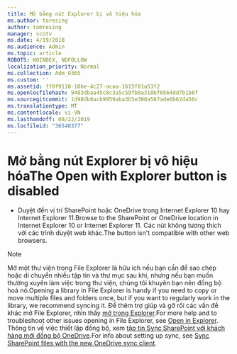 ```yaml
---
title: Mở bằng nút Explorer bị vô hiệu hóa
ms.author: toresing
author: tomresing
manager: scotv
ms.date: 4/19/2018
ms.audience: Admin
ms.topic: article
ROBOTS: NOINDEX, NOFOLLOW
localization_priority: Normal
ms.collection: Adm_O365
ms.custom: ''
ms.assetid: ff0f9110-10be-4c27-acaa-1615f81a53f2
ms.openlocfilehash: 9483dbaa45c8c3a5c59fb8a318bf6564dd7b1b6f
ms.sourcegitcommit: 1d98db8acb9959aba3b5e308a567ade6b62da56c
ms.translationtype: MT
ms.contentlocale: vi-VN
ms.lasthandoff: 08/22/2019
ms.locfileid: "36548377"
---
```

# <a name="the-open-with-explorer-button-is-disabled"></a><span data-ttu-id="a0663-102">Mở bằng nút Explorer bị vô hiệu hóa</span><span class="sxs-lookup"><span data-stu-id="a0663-102">The Open with Explorer button is disabled</span></span>

- <span data-ttu-id="a0663-103">Duyệt đến vị trí SharePoint hoặc OneDrive trong Internet Explorer 10 hay Internet Explorer 11.</span><span class="sxs-lookup"><span data-stu-id="a0663-103">Browse to the SharePoint or OneDrive location in Internet Explorer 10 or Internet Explorer 11.</span></span> <span data-ttu-id="a0663-104">Các nút không tương thích với các trình duyệt web khác.</span><span class="sxs-lookup"><span data-stu-id="a0663-104">The button isn't compatible with other web browsers.</span></span>
    
> [!NOTE]
> <span data-ttu-id="a0663-105">Mở một thư viện trong File Explorer là hữu ích nếu bạn cần để sao chép hoặc di chuyển nhiều tập tin và thư mục sau khi, nhưng nếu bạn muốn thường xuyên làm việc trong thư viện, chúng tôi khuyên bạn nên đồng bộ hoá nó.</span><span class="sxs-lookup"><span data-stu-id="a0663-105">Opening a library in File Explorer is handy if you need to copy or move multiple files and folders once, but if you want to regularly work in the library, we recommend syncing it.</span></span> <span data-ttu-id="a0663-106">Để thêm trợ giúp và gỡ rối các vấn đề khác mở File Explorer, nhìn thấy [mở trong Explorer](https://go.microsoft.com/fwlink/?linkid=871665).</span><span class="sxs-lookup"><span data-stu-id="a0663-106">For more help and to troubleshoot other issues opening in File Explorer, see [Open in Explorer](https://go.microsoft.com/fwlink/?linkid=871665).</span></span> <span data-ttu-id="a0663-107">Thông tin về việc thiết lập đồng bộ, xem [tập tin Sync SharePoint với khách hàng mới đồng bộ OneDrive](https://go.microsoft.com/fwlink/?linkid=871666).</span><span class="sxs-lookup"><span data-stu-id="a0663-107">For info about setting up sync, see [Sync SharePoint files with the new OneDrive sync client](https://go.microsoft.com/fwlink/?linkid=871666).</span></span> 
  

